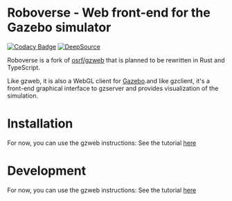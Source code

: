 # Roboverse - Web front-end for the Gazebo simulator

[![Codacy Badge](https://app.codacy.com/project/badge/Grade/4a074acdbb72411cb330420b93333254)](https://www.codacy.com/gh/HabitatZero/roboverse/dashboard?utm_source=github.com&utm_medium=referral&utm_content=HabitatZero/roboverse&utm_campaign=Badge_Grade) [![DeepSource](https://deepsource.io/gh/HabitatZero/roboverse.svg/?label=active+issues&show_trend=true)](https://deepsource.io/gh/HabitatZero/roboverse/?ref=repository-badge)

Roboverse is a fork of [osrf/gzweb](https://github.com/osrf/gzweb) that is planned to be rewritten in Rust and TypeScript.

Like gzweb, it is also a WebGL client for [Gazebo](http://gazebosim.org).and like gzclient, it's a front-end graphical interface to gzserver and provides visualization of the simulation.

# Installation

For now, you can use the gzweb instructions:
See the tutorial [here](http://gazebosim.org/tutorials?tut=gzweb_install&cat=gzweb)

# Development

For now, you can use the gzweb instructions:
See the tutorial [here](http://gazebosim.org/tutorials?tut=gzweb_development&cat=gzweb)
